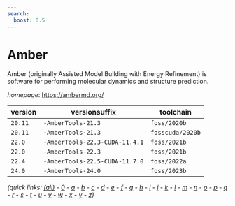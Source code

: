 ```yaml
---
search:
  boost: 0.5
---
```

# Amber

Amber (originally Assisted Model Building with Energy Refinement) is software for performing  molecular dynamics and structure prediction.

*homepage*: <https://ambermd.org/>

version | versionsuffix | toolchain
--------|---------------|----------
``20.11`` | ``-AmberTools-21.3`` | ``foss/2020b``
``20.11`` | ``-AmberTools-21.3`` | ``fosscuda/2020b``
``22.0`` | ``-AmberTools-22.3-CUDA-11.4.1`` | ``foss/2021b``
``22.0`` | ``-AmberTools-22.3`` | ``foss/2021b``
``22.4`` | ``-AmberTools-22.5-CUDA-11.7.0`` | ``foss/2022a``
``24.0`` | ``-AmberTools-24.0`` | ``foss/2023b``


*(quick links: [(all)](../index.md) - [0](../0/index.md) - [a](../a/index.md) - [b](../b/index.md) - [c](../c/index.md) - [d](../d/index.md) - [e](../e/index.md) - [f](../f/index.md) - [g](../g/index.md) - [h](../h/index.md) - [i](../i/index.md) - [j](../j/index.md) - [k](../k/index.md) - [l](../l/index.md) - [m](../m/index.md) - [n](../n/index.md) - [o](../o/index.md) - [p](../p/index.md) - [q](../q/index.md) - [r](../r/index.md) - [s](../s/index.md) - [t](../t/index.md) - [u](../u/index.md) - [v](../v/index.md) - [w](../w/index.md) - [x](../x/index.md) - [y](../y/index.md) - [z](../z/index.md))*

